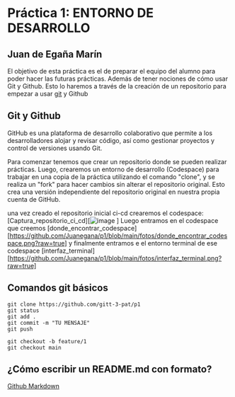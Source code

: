 # Práctica 1: ENTORNO DE DESARROLLO
## Juan de Egaña Marín 

El objetivo de esta práctica es el de preparar el equipo del alumno para poder hacer las futuras prácticas. Además de tener nociones de cómo usar Git y Github. Esto lo haremos a través de la creación de un repositorio para empezar a usar [git](https://git-scm.com/) y Github

## Git y Github
GitHub es una plataforma de desarrollo colaborativo que permite a los desarrolladores alojar y revisar código, así como gestionar proyectos y control de versiones usando Git.

Para comenzar tenemos que crear un repositorio donde se pueden realizar prácticas. Luego, crearemos un entorno de desarrollo (Codespace) para trabajar en una copia de la práctica utilizando el comando "clone", y se realiza un "fork" para hacer cambios sin alterar el repositorio original. Esto crea una versión independiente del repositorio original en nuestra propia cuenta de GitHub.

una vez creado el repositorio inicial ci-cd crearemos el codespace: 
[Captura_repositorio_ci_cd][![image](https://github.com/Juanegana/p1-fork/assets/157055350/d016dac4-3cad-4362-810b-54a661ea15fd)
]
Luego entramos en el codespace que creemos
[donde_encontrar_codespace][https://github.com/Juanegana/p1/blob/main/fotos/donde_encontrar_codespace.png?raw=true]
y finalmente entramos e el entorno terminal de ese codespace
[interfaz_terminal][https://github.com/Juanegana/p1/blob/main/fotos/interfaz_terminal.png?raw=true]

## Comandos git básicos

```
git clone https://github.com/gitt-3-pat/p1
git status
git add .
git commit -m "TU MENSAJE"
git push

git checkout -b feature/1
git checkout main
```

## ¿Cómo escribir un README.md con formato?

[Github Markdown](https://docs.github.com/es/get-started/writing-on-github/getting-started-with-writing-and-formatting-on-github/basic-writing-and-formatting-syntax)
